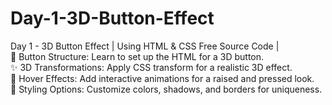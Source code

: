 # Day-1-3D-Button-Effect
Day 1 - 3D Button Effect | Using HTML &amp; 
CSS Free Source Code |  
🔧 Button Structure: Learn to set up the HTML for a 3D button.  
✨ 3D Transformations: Apply CSS transform for a realistic 3D effect.  
🎨 Hover Effects: Add interactive animations for a raised and pressed look.  
🌈 Styling Options: Customize colors, shadows, and borders for uniqueness. 
